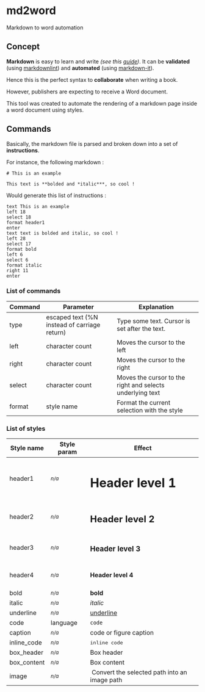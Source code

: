 # md2word

Markdown to word automation

## Concept

**Markdown** is easy to learn and write *(see this [guide](https://www.markdownguide.org/))*. It can be **validated** (using [markdownlint](https://www.npmjs.com/package/markdownlint)) and **automated** (using [markdown-it](https://www.npmjs.com/package/markdown-it)).

Hence this is the perfect syntax to **collaborate** when writing a book.

However, publishers are expecting to receive a Word document.

This tool was created to automate the rendering of a markdown page inside a word document using styles.

## Commands

Basically, the markdown file is parsed and broken down into a set of **instructions**.

For instance, the following markdown :

```
# This is an example

This text is **bolded and *italic***, so cool !
````

Would generate this list of instructions :
```
text This is an example
left 18
select 18
format header1
enter
text text is bolded and italic, so cool !
left 28
select 17
format bold
left 6
select 6
format italic
right 11
enter
```

### List of commands

| Command | Parameter | Explanation |
|---|---|---|
| type | escaped text (%N instead of carriage return) | Type some text. Cursor is set after the text. |
| left | character count | Moves the cursor to the left |
| right | character count | Moves the cursor to the right |
| select | character count | Moves the cursor to the right and selects underlying text |
| format | style name | Format the current selection with the style |

### List of styles

| Style name | Style param | Effect |
|---|---|---|
| header1 | <i><small>n/a</small></i> | <h1>Header level 1</h1> |
| header2 | <i><small>n/a</small></i> | <h2>Header level 2</h2> |
| header3 | <i><small>n/a</small></i> | <h3>Header level 3</h3> |
| header4 | <i><small>n/a</small></i> | <h4>Header level 4</h4> |
| bold | <i><small>n/a</small></i> | **bold** |
| italic | <i><small>n/a</small></i> | *italic* |
| underline | <i><small>n/a</small></i> | <u>underline</u> |
| code | language | <code>code</code> |
| caption | <i><small>n/a</small></i> | <figcaption>code or figure caption</figcaption> |
| inline_code | <i><small>n/a</small></i> | <samp>inline code</samp> |
| box_header | <i><small>n/a</small></i> | Box header |
| box_content | <i><small>n/a</small></i> | Box content |
| image | <i><small>n/a</small></i> | Convert the selected path into an image path
